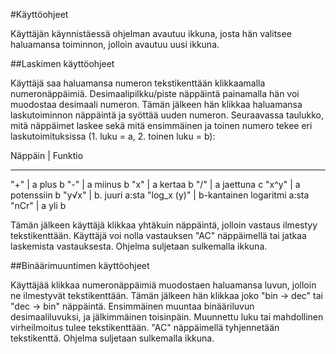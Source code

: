 #Käyttöohjeet

Käyttäjän käynnistäessä ohjelman avautuu ikkuna, josta hän valitsee haluamansa toiminnon, jolloin avautuu uusi ikkuna.

##Laskimen käyttöohjeet

Käyttäjä saa haluamansa numeron tekstikenttään klikkaamalla numeronäppäimiä. Desimaalipilkku/piste näppäintä painamalla hän voi muodostaa desimaali numeron. Tämän jälkeen hän klikkaa haluamansa laskutoiminnon näppäintä ja syöttää uuden numeron. Seuraavassa taulukko, mitä näppäimet laskee sekä mitä ensimmäinen ja toinen numero tekee eri laskutoimituksissa (1. luku = a, 2. toinen luku = b):

Näppäin | Funktio
-------   -------
"+" | a plus b
"-" | a miinus b
"x" | a kertaa b
"/" | a jaettuna c
"x^y" | a potenssiin b
"y√x" | b. juuri a:sta
"log_x (y)" | b-kantainen logaritmi a:sta
"nCr" | a yli b

Tämän jälkeen käyttäjä klikkaa yhtäkuin näppäintä, jolloin vastaus ilmestyy tekstikenttään. Käyttäjä voi nolla vastauksen "AC" näppäimellä tai jatkaa laskemista vastauksesta. Ohjelma suljetaan sulkemalla ikkuna.

##Binäärimuuntimen käyttöohjeet

Käyttäjää klikkaa numeronäppäimiä muodostaen haluamansa luvun, jolloin ne ilmestyvät tekstikenttään. Tämän jälkeen hän klikkaa joko "bin -> dec" tai "dec -> bin" näppäintä. Ensimmäinen muuntaa binääriluvun desimaaliluvuksi, ja jälkimmäinen toisinpäin. Muunnettu luku tai mahdollinen virheilmoitus tulee tekstikenttään. "AC" näppäimellä tyhjennetään tekstikenttä. Ohjelma suljetaan sulkemalla ikkuna.
